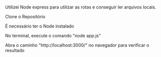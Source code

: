 Utilizei Node express para utilizar as rotas e conseguir ler arquivos locais.



Clone o Repositório

É necessário ter o Node instalado

No terminal, execute o comando "node app.js"

Abra o caminho "http://localhost:3000/" no navegador para verificar o resultado
